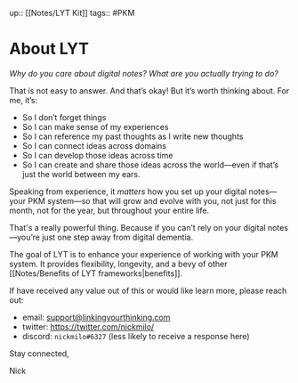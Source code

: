 up:: [[Notes/LYT Kit]]
tags:: #PKM 

# About LYT
*Why do you care about digital notes? What are you actually trying to do?*

That is not easy to answer. And that’s okay! But it’s worth thinking about. For me, it’s: 

- So I don’t forget things
- So I can make sense of my experiences
- So I can reference my past thoughts as I write new thoughts
- So I can connect ideas across domains
- So I can develop those ideas across time
- So I can create and share those ideas across the world—even if that’s just the world between my ears.

Speaking from experience, it *matters* how you set up your digital notes—your PKM system—so that will grow and evolve with you, not just for this month, not for the year, but throughout your entire life. 

That's a really powerful thing. Because if you can’t rely on your digital notes—you’re just one step away from digital dementia.

The goal of LYT is to enhance your experience of working with your PKM system. It provides flexibility, longevity, and a bevy of other [[Notes/Benefits of LYT frameworks|benefits]].

If have received any value out of this or would like learn more, please reach out:

- email: support@linkingyourthinking.com
- twitter: https://twitter.com/nickmilo/
- discord: `nickmilo#6327` (less likely to receive a response here)

Stay connected,

Nick